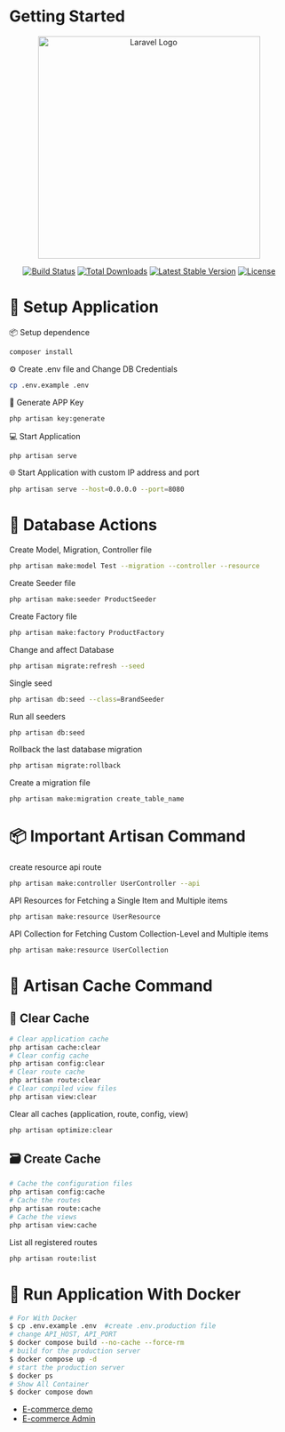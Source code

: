 # Getting Started
<p align="center"><a href="https://laravel.com" target="_blank"><img src="https://raw.githubusercontent.com/laravel/art/master/logo-lockup/5%20SVG/2%20CMYK/1%20Full%20Color/laravel-logolockup-cmyk-red.svg" width="400" alt="Laravel Logo"></a></p>

<p align="center">
<a href="https://github.com/laravel/framework/actions"><img src="https://github.com/laravel/framework/workflows/tests/badge.svg" alt="Build Status"></a>
<a href="https://packagist.org/packages/laravel/framework"><img src="https://img.shields.io/packagist/dt/laravel/framework" alt="Total Downloads"></a>
<a href="https://packagist.org/packages/laravel/framework"><img src="https://img.shields.io/packagist/v/laravel/framework" alt="Latest Stable Version"></a>
<a href="https://packagist.org/packages/laravel/framework"><img src="https://img.shields.io/packagist/l/laravel/framework" alt="License"></a>
</p>

<!-- ## About Laravel -->

<!-- Laravel is a web application framework with expressive, elegant syntax. We believe development must be an enjoyable and creative experience to be truly fulfilling. Laravel takes the pain out of development by easing common tasks used in many web projects, such as:

- [Simple, fast routing engine](https://laravel.com/docs/routing).
- [Powerful dependency injection container](https://laravel.com/docs/container).
- Multiple back-ends for [session](https://laravel.com/docs/session) and [cache](https://laravel.com/docs/cache) storage.
- Expressive, intuitive [database ORM](https://laravel.com/docs/eloquent).
- Database agnostic [schema migrations](https://laravel.com/docs/migrations).
- [Robust background job processing](https://laravel.com/docs/queues).
- [Real-time event broadcasting](https://laravel.com/docs/broadcasting).

Laravel is accessible, powerful, and provides tools required for large, robust applications. -->

# 🚀 Setup Application

📦 Setup dependence
```bash
composer install
```
⚙️ Create .env file and Change DB Credentials
```bash
cp .env.example .env
```
🔐 Generate APP Key 
```bash
php artisan key:generate
```
💻 Start Application 
```bash
php artisan serve
```
🌐 Start Application with custom IP address and port 
```bash
php artisan serve --host=0.0.0.0 --port=8080 
```

# 💾 Database Actions

Create Model, Migration, Controller file
```bash
php artisan make:model Test --migration --controller --resource 
```
Create Seeder file
```bash
php artisan make:seeder ProductSeeder 
```
Create Factory file
```bash
php artisan make:factory ProductFactory 
```
Change and affect Database
```bash
php artisan migrate:refresh --seed 
```
Single seed
```bash
php artisan db:seed --class=BrandSeeder
```
Run all seeders
```bash
php artisan db:seed
```
Rollback the last database migration
```bash
php artisan migrate:rollback
```
Create a migration file
```bash
php artisan make:migration create_table_name
```


# 📦 Important Artisan Command
create resource api route
```bash
php artisan make:controller UserController --api
```
API Resources for Fetching a Single Item and Multiple items
```bash
php artisan make:resource UserResource
```
API Collection for Fetching Custom Collection-Level and Multiple items
```bash
php artisan make:resource UserCollection
```


# 🧠 Artisan Cache Command 
## 🧹 Clear Cache
```bash
# Clear application cache
php artisan cache:clear
# Clear config cache
php artisan config:clear
# Clear route cache
php artisan route:clear
# Clear compiled view files
php artisan view:clear
```
Clear all caches (application, route, config, view)
```bash
php artisan optimize:clear
```

## 🗃️ Create Cache
```bash
# Cache the configuration files
php artisan config:cache
# Cache the routes
php artisan route:cache
# Cache the views
php artisan view:cache
```

List all registered routes
```bash
php artisan route:list
```

# 🐳 Run Application With Docker

```bash
# For With Docker
$ cp .env.example .env  #create .env.production file
# change API_HOST, API_PORT 
$ docker compose build --no-cache --force-rm
# build for the production server
$ docker compose up -d
# start the production server
$ docker ps
# Show All Container
$ docker compose down
```


- [E-commerce demo](https://www.jrecommerce.com/demo.php)
- [E-commerce Admin](https://www.ecomdeveloper.com/demo/admin/index.php?route=common/dashboard&user_token=k258hqpdI1g9fSGLJYmtPt9BVlI4mg58)
